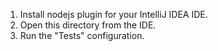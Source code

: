 1. Install nodejs plugin for your IntelliJ IDEA IDE.
2. Open this directory from the IDE.
3. Run the "Tests" configuration.
